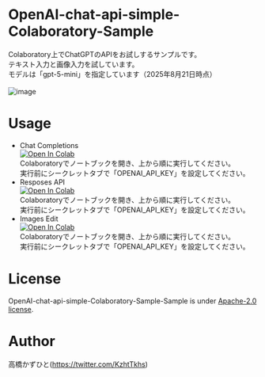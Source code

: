 # OpenAI-chat-api-simple-Colaboratory-Sample
Colaboratory上でChatGPTのAPIをお試しするサンプルです。<br>
テキスト入力と画像入力を試しています。<br>
モデルは「gpt-5-mini」を指定しています（2025年8月21日時点）<br><br>
![image](https://github.com/Kazuhito00/OpenAI-chat-completions-Colaboratory-Sample/assets/37477845/cb46d213-de0e-4917-9799-6203d5b90787)


# Usage
* Chat Completions<br>
[![Open In Colab](https://colab.research.google.com/assets/colab-badge.svg)](https://colab.research.google.com/github/Kazuhito00/OpenAI-chat-api-simple-Colaboratory-Sample/blob/main/OpenAI-chat-completions-Colaboratory-Sample.ipynb)<br>
Colaboratoryでノートブックを開き、上から順に実行してください。<br>
実行前にシークレットタブで「OPENAI_API_KEY」を設定してください。
* Resposes API<br>
[![Open In Colab](https://colab.research.google.com/assets/colab-badge.svg)](https://colab.research.google.com/github/Kazuhito00/OpenAI-chat-api-simple-Colaboratory-Sample/blob/main/OpenAI-Responses-API-Colaboratory-Sample.ipynb)<br>
Colaboratoryでノートブックを開き、上から順に実行してください。<br>
実行前にシークレットタブで「OPENAI_API_KEY」を設定してください。
* Images Edit<br>
[![Open In Colab](https://colab.research.google.com/assets/colab-badge.svg)](https://colab.research.google.com/github/Kazuhito00/OpenAI-chat-api-simple-Colaboratory-Sample/blob/main/OpenAI-images-edit-Colaboratory-Sample.ipynb)<br>
Colaboratoryでノートブックを開き、上から順に実行してください。<br>
実行前にシークレットタブで「OPENAI_API_KEY」を設定してください。

# License 
OpenAI-chat-api-simple-Colaboratory-Sample-Sample is under [Apache-2.0 license](LICENSE).

# Author
高橋かずひと(https://twitter.com/KzhtTkhs)
